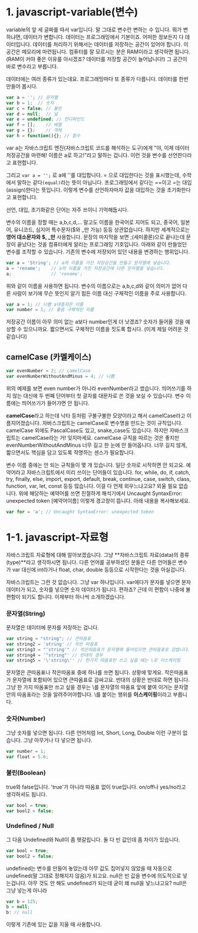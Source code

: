 # 1. javascript-variable(변수)

 variable의 앞 세 글짜를 따서 var입니다.
 말 그대로 변수란 변하는 수 입니다. 뭐가 변하냐면, 데이터가 변합니다. 데이터는 프로그래밍에서 기본이죠. 
 어떠한 정보든지 다 데이터입니다.
 데이터를 처리하기 위해서는 데이터를 저장하는 공간이 있어야 합니다. 이 공간은 메모리에 마련됩니다. 컴퓨터를 잘 모르시는 분은 RAM이라고 생각하면 됩니다. (RAM이 커야 좋은 이유를 아시겠죠? 데이터를 저장할 공간이 늘어납니다!) 
 그 공간이 바로 변수라고 부릅니다.

 데이터에는 여러 종류가 있는데요. 프로그래밍마다 또 종류가 다릅니다. 데이터를 한번 만들어 봅시다.

 ```js
 var a = ''; // 문자열
 var b = 1;  // 숫자
 var c = false; // 불린
 var d = null;  // 널
 var e = undefined; // 언디파인드
 var f = [];    // 배열 
 var g = {};    // 객체
 var h = function(){}; // 함수
 ``` 

 var a는 자바스크립트 엔진(자바스크립트 코드를 해석하는 도구)에게 "야, 이제 데이터 저장공간을 마련해! 이름은 a로 하고!"라고 말하는 겁니다. 이런 것을 변수를 선언한다라고 표현합니다.

 그리고 `var a = '';` 로 a에 ''를 대입합니다. = 으로 대입한다는 것을 표시했는데, 수학에서 말하는 같다`(equal)`라는 뜻이 아닙니다. 
 프로그래밍에서 같다는 ==이고 =는 대입(assign)한다는 뜻입니다. 
 이렇게 변수를 선언하자마자 값을 대입하는 것을 초기화한다고 표현합니다. 

 선언, 대입, 초기화같은 단어는 자주 쓰이니 기억해둡시다.

 변수의 이름을 정할 때는 a,b,c,d,... 말고도 이름을 한국어로 지어도 되고, 중국어, 일본어, 유니코드, 심지어 특수문자($와  _만 가능) 등등 상관없습니다. 하지만 세계적으로는 **영어 대소문자와 $, _만** 사용합니다.
 문장의 마지막을 보면 ;(세미콜론)으로 끝나는데 문장이 끝났다는 것을 컴퓨터에게 알리는 프로그래밍 기호입니다. 아래와 같이 만들었던 변수를 조작할 수 있습니다. 기존의 변수에 저장되어 있던 내용을 변경하는 행위입니다.

 ```js
 var a = 'String'; // a의 이름을 가진 저장공간을 만들고 문자열에 넣습니다.
 a = 'rename';    // a의 이름을 가진 저장공간에 다른 문자열을 넣습니다.
 a;               // 'rename';
 ```

 위와 같이 이름을 사용하면 됩니다. 변수의 이름으로는 a,b,c,d와 같이 의미가 없어 다른 사람이 보기에 무슨 뜻인지 알기 힘든 이름 대신 구체적인 이름을 주로 사용합니다.

 ```js
 var a = 1; // 나쁨 a대충지은 이름
 var number = 1; // 좋음 구체적인 이름
 ```
 저장공간 이름이 아무 의미 없는 a보다 number인게 더 낫겠죠? 숫자가 들어올 것을 예상할 수 있으니까요. 
 짧으면서도 구체적인 이름을 짓도록 합시다. (이게 제일 어려운 것 같습니다)

## camelCase (카멜케이스)

 ```js
 var evenNumber = 2; // camelCase
 var evenNumberWithoutAndMinus = 4; // 나쁨
 ```
 위의 예제를 보면 even number가 아니라 evenNumber라고 썼습니다. 띄어쓰기를 하지 않는 대신에 두 번째 단어부터 첫 글자를 대문자로 쓴 것을 보실 수 있습니다. 변수 이름에는 띄어쓰기가 들어가면 안 됩니다.

 **camelCase**라고 하는데 낙타 등처럼 구불구불한 모양이라고 해서 camelCase라고 이름지어졌습니다. 자바스크립트는 camelCase로 변수명을 만드는 것이 규칙입니다.
 camelCase 외에도 PascalCase도 있고, snake_case도 있습니다. 하지만 자바스크립트는 camelCase라는 거! 잊지마세요.
 camelCase 규칙을 따르는 것은 좋지만 evenNumberWithoutAndMinus 너무 길고 한 눈에 안 들어옵니다. 너무 길지 않게, 짧으면서도 핵심을 담고 있도록 작명하는 센스가 필요합니다.

 변수 이름 중에는 안 되는 규칙들이 몇 개 있습니다. 일단 숫자로 시작하면 안 되고요. 예약어라고 자바스크립트에서 미리 쓰이는 단어들이 있습니다. for, while, do, if, catch, try, finally, else, import, export, default, break, continue, case, switch, class, function, var, let, const 등등 많습니다. 이걸 다 언제 외우느냐고요? 외울 필요 없습니다. 위에 해당하는 예약어를 쓰면 친절하게 해석기에서 Uncaught SyntaxError: unexpected token [예약어이름] 이렇게 경고창이 뜹니다. 아래 내용을 복사해보세요.

 ```js
 var for = 'a'; // Uncaught SyntaxError: unexpected token
 ```

# 1-1. javascript-자료형

 자바스크립트 자료형에 대해 알아보겠습니다. 그냥 **자바스크립트 자료(data)의 종류(type)**라고 생각하시면 됩니다. 다른 언어를 공부하셨던 분들은 다른 언어들은 변수가 var 대신에 int라거나 float, char, double 등등으로 시작한다는 것을 아실겁니다.

 자바스크립트는 그런 것 없습니다. 그냥 var 하나입니다. var에다가 문자를 넣으면 문자 데이터가 되고, 숫자를 넣으면 숫자 데이터가 됩니다. 편하죠? 근데 이 편함이 나중에 불편함이 되기도 합니다. 이제부터 하나씩 소개하겠습니다.

### 문자열(String)

 문자열은 데이터에 문자를 저장하는 겁니다.
 ```js
 var string = "string"; // 큰따옴표
 var string2 = 'string' // 작은 따옴표
 var string3 = "'string'" // 작은따옴표가 문자열에 들어있으면 큰따옴표로 감쌉니다.
 var string4 = '"string"' // 반대의 경우
 var string5 = '\'string\'' // 한가지 따옴표만 쓰고 싶을 때는 \로 이스케이핑
 ```
 문자열은 큰따옴표나 작은따옴표 중에 하나를 쓰면 됩니다. 상황에 맞게요. 작은따옴표가 문자열에 포함되어 있으면 큰따옴표로 감싸고요. 반대의 상황은 반대로 하면 됩니다. 그냥 한 가지 따옴표만 쓰고 싶을 경우는 \를 문자열의 따옴표 앞에 붙여 이거는 문자열 안의 따옴표라는 것을 알려주어야합니다. \를 붙이는 행위를 **이스케이핑**이라고 부릅니다.

### 숫자(Number)

 그냥 숫자를 넣으면 됩니다. 다른 언어처럼 Int, Short, Long, Double 이런 구분이 없습니다. 그냥 아무거나 다 넣으면 됩니다.
 ```js
 var number = 1;
 var float = 5.6;
 ```

### 불린(Boolean)

 true와 false입니다. 'true'가 아니라 따옴표 없이 true입니다. on/off나 yes/no라고 생각하셔도 됩니다.
 ```js
 var bool = true;
 var bool2 = false;
 ```

### Undefined / Null

그 다음 Undefined와 Null이 좀 헷갈립니다. 둘 다 빈 값인데 좀 차이가 있습니다.
```js
var bool = true;
var bool2 = false;
```
undefined는 변수를 만들어 놓았는데 아무 값도 집어넣지 않았을 때 자동으로 undefined(말 그대로 정해지지 않음)가 되고요. null은 빈 값을 변수에 의도적으로 넣는겁니다.  아무 것도 안 해도 undefined가 되는데 굳이 왜 null을 넣느냐고요? null은 그냥 넣는게 아니라
```js
var b = 125;
b = null;
b: // null
```
이렇게 기존에 있는 값을 지울 때 사용합니다.